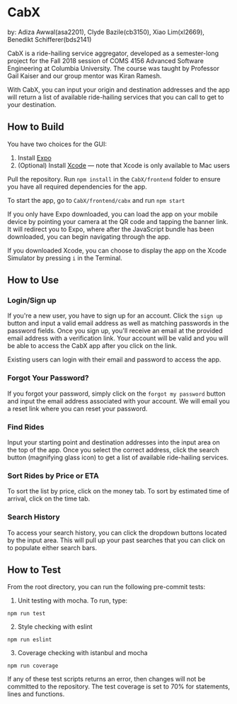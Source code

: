 # CabX
by: Adiza Awwal(asa2201), Clyde Bazile(cb3150), Xiao Lim(xl2669), Benedikt Schifferer(bds2141)

CabX is a ride-hailing service aggregator, developed as a semester-long project for the Fall 2018 session of COMS 4156 Advanced Software Engineering at Columbia University. The course was taught by Professor Gail Kaiser and our group mentor was Kiran Ramesh.

With CabX, you can input your origin and destination addresses and the app will return a list of available ride-hailing services that you can call to get to your destination.


How to Build
-------
You have two choices for the GUI:
1. Install [Expo](https://expo.io/)
2. (Optional) Install [Xcode](https://developer.apple.com/xcode/) — note that Xcode is only available to Mac users

Pull the repository. Run ``npm install`` in the ``CabX/frontend`` folder to ensure you have all required dependencies for the app.

To start the app, go to ``CabX/frontend/cabx`` and run ``npm start``

If you only have Expo downloaded, you can load the app on your mobile device by pointing your camera at the QR code and tapping the banner link. It will redirect you to Expo, where after the JavaScript bundle has been downloaded, you can begin navigating through the app.

If you downloaded Xcode, you can choose to display the app on the Xcode Simulator by pressing `i` in the Terminal.


How to Use
-------

### Login/Sign up
If you're a new user, you have to sign up for an account. Click the ``sign up`` button and input a valid email address as well as matching passwords in the password fields. Once you sign up, you'll receive an email at the provided email address with a verification link. Your account will be valid and you will be able to access the CabX app after you click on the link.

Existing users can login with their email and password to access the app.

### Forgot Your Password?
If you forgot your password, simply click on the ``forgot my password`` button and input the email address associated with your account. We will email you a reset link where you can reset your password.

### Find Rides
Input your starting point and destination addresses into the input area on the top of the app. Once you select the correct address, click the search button (magnifying glass icon) to get a list of available ride-hailing services. 

### Sort Rides by Price or ETA
To sort the list by price, click on the money tab. To sort by estimated time of arrival, click on the time tab.

### Search History
To access your search history, you can click the dropdown buttons located by the input area. This will pull up your past searches that you can click on to populate either search bars.



How to Test
-------

From the root directory, you can run the following pre-commit tests:

1. Unit testing with mocha. To run, type:
```
npm run test
```

2. Style checking with eslint
```
npm run eslint
```

3. Coverage checking with istanbul and mocha
``` 
npm run coverage
```

If any of these test scripts returns an error, then changes will not be committed to the repository. The test coverage is set to 70% for statements, lines and functions.

